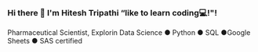 ### Hi there 👋 I'm Hitesh Tripathi “like to learn coding💻!"!   
Pharmaceutical Scientist, Explorin Data Science ● Python ● SQL ●Google Sheets ● SAS certified

<!--
**hiteshtripathi/hiteshtripathi** is a ✨ _special_ ✨ repository because its `README.md` (this file) appears on your GitHub profile.

⏳ Currently working on Projects on Statistical📈 📊 modelings.

- 💬 Ask me about: Pharmaceutical Sciences, Astronomy, Pharmacology..
- 📫 How to reach me: tripathitesh@gmail.com

